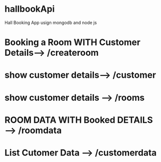 # hallbookApi
Hall Booking App usign mongodb and node js
# Booking a Room WITH Customer Details--> /createroom
# show customer details--> /customer
# show customer details --> /rooms
# ROOM DATA WITH Booked DETAILS --> /roomdata
# List Cutomer Data --> /customerdata
